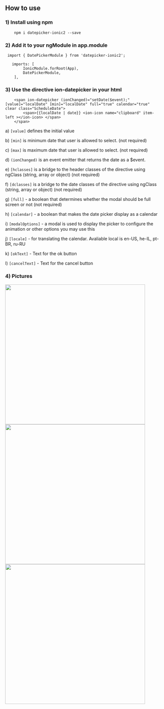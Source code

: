 
## How to use ###

### 1) Install using npm ###

```
    npm i datepicker-ionic2 --save
```

### 2) Add it to your ngModule in app.module ###

```
 import { DatePickerModule } from 'datepicker-ionic2';
```
```
   imports: [
        IonicModule.forRoot(App),
        DatePickerModule,
    ],
```
### 3) Use the directive ion-datepicker in your html  ###
```
	<span ion-datepicker (ionChanged)="setDate($event);" [value]="localDate" [min]="localDate" full="true" calendar="true" clear class="ScheduleDate">
		<span>{{localDate | date}} <ion-icon name="clipboard" item-left ></ion-icon> </span>
	</span>
```
a) `[value]` defines the initial value

b) `[min]` is minimum date that user is allowed to select.  (not required)

c) `[max]` is maximum date that user is allowed to select.  (not required)

d) `(ionChanged)` is an event emitter that returns the date as a $event.

e) `[hclasses]` is a bridge to the header classes of the directive using ngClass (string, array or object)  (not required)

f) `[dclasses]` is a bridge to the date classes of the directive using ngClass (string, array or object)  (not required)

g) `[full]` - a boolean that determines whether the modal should be full screen or not (not required)

h) `[calendar]` - a boolean that makes the date picker display as a calendar

i) `[modalOptions]` - a modal is used to display the picker to configure the animation or other options you may use this

j) `[locale]` - for translating the calendar. Avaliable local is en-US, he-IL, pt-BR, ru-RU

k) `[okText]` - Text for the ok button

l) `[cancelText]` - Text for the cancel button


### 4) Pictures ###

<img src="https://i.gyazo.com/e82a0746522873dd7bdfa6753c077445.png" height="450">
<img src="https://i.gyazo.com/53282273f3d645a0af2f3035bc7a3b99.png" height="450">
<img src="https://i.gyazo.com/a896872c388637c97dc21f0bb0391820.png" height="450">